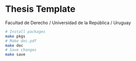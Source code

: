 # Thesis Template

Facultad de Derecho / Universidad de la República / Uruguay

```bash
# Install packages
make pkgs
# Make doc.pdf
make doc
# Save changes
make save
```
